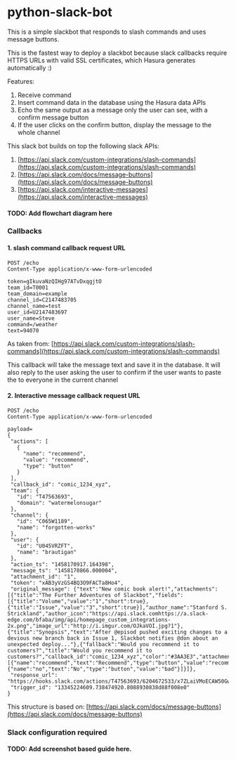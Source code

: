 # python-slack-bot

This is a simple slackbot that responds to slash commands and uses message buttons.

This is the fastest way to deploy a slackbot because slack callbacks require
HTTPS URLs with valid SSL certificates, which Hasura generates automatically :)

Features:

1. Receive command
2. Insert command data in the database using the Hasura data APIs
3. Echo the same output as a message only the user can see, with a confirm message button
4. If the user clicks on the confirm button, display the message to the whole channel

This slack bot builds on top the following slack APIs:

1. [https://api.slack.com/custom-integrations/slash-commands](https://api.slack.com/custom-integrations/slash-commands)
2. [https://api.slack.com/docs/message-buttons](https://api.slack.com/docs/message-buttons)
3. [https://api.slack.com/interactive-messages](https://api.slack.com/interactive-messages)


#### TODO: Add flowchart diagram here

### Callbacks

#### 1. slash command callback request URL
 ```http
 POST /echo
 Content-Type application/x-www-form-urlencoded

 token=gIkuvaNzQIHg97ATvDxqgjtO
 team_id=T0001
 team_domain=example
 channel_id=C2147483705
 channel_name=test
 user_id=U2147483697
 user_name=Steve
 command=/weather
 text=94070
 ```

As taken from: [https://api.slack.com/custom-integrations/slash-commands](https://api.slack.com/custom-integrations/slash-commands)

This callback will take the message text and save it in the database.
It will also reply to the user asking the user to confirm if the user wants to paste the to everyone in the current channel

#### 2. Interactive message callback request URL

 ```http
POST /echo
Content-Type application/x-www-form-urlencoded

payload=
{
  "actions": [
    {
      "name": "recommend",
      "value": "recommend",
      "type": "button"
    }
  ],
  "callback_id": "comic_1234_xyz",
  "team": {
    "id": "T47563693",
    "domain": "watermelonsugar"
  },
  "channel": {
    "id": "C065W1189",
    "name": "forgotten-works"
  },
  "user": {
    "id": "U045VRZFT",
    "name": "brautigan"
  },
  "action_ts": "1458170917.164398",
  "message_ts": "1458170866.000004",
  "attachment_id": "1",
  "token": "xAB3yVzGS4BQ3O9FACTa8Ho4",
  "original_message": {"text":"New comic book alert!","attachments":[{"title":"The Further Adventures of Slackbot","fields":[{"title":"Volume","value":"1","short":true},{"title":"Issue","value":"3","short":true}],"author_name":"Stanford S. Strickland","author_icon":"https://api.slack.comhttps://a.slack-edge.com/bfaba/img/api/homepage_custom_integrations-2x.png","image_url":"http://i.imgur.com/OJkaVOI.jpg?1"},{"title":"Synopsis","text":"After @episod pushed exciting changes to a devious new branch back in Issue 1, Slackbot notifies @don about an unexpected deploy..."},{"fallback":"Would you recommend it to customers?","title":"Would you recommend it to customers?","callback_id":"comic_1234_xyz","color":"#3AA3E3","attachment_type":"default","actions":[{"name":"recommend","text":"Recommend","type":"button","value":"recommend"},{"name":"no","text":"No","type":"button","value":"bad"}]}]},
  "response_url": "https://hooks.slack.com/actions/T47563693/6204672533/x7ZLaiVMoECAW50Gw1ZYAXEM",
  "trigger_id": "13345224609.738474920.8088930838d88f008e0"
}
```

This structure is based on: [https://api.slack.com/docs/message-buttons](https://api.slack.com/docs/message-buttons)

### Slack configuration required

#### TODO: Add screenshot based guide here.
